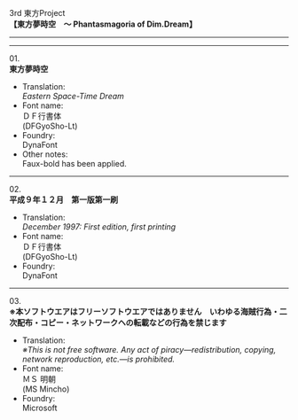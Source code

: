 3rd 東方Project  
**【東方夢時空　～ Phantasmagoria of Dim.Dream】**

---  
---

01\.  
**東方夢時空**
  - Translation:  
*Eastern Space-Time Dream*
  - Font name:  
ＤＦ行書体  
(DFGyoSho-Lt)
  - Foundry:  
DynaFont
  - Other notes:  
Faux-bold has been applied.

---

02\.  
**平成９年１２月　第一版第一刷**
  - Translation:  
*December 1997: First edition, first printing*
  - Font name:  
ＤＦ行書体  
(DFGyoSho-Lt)
  - Foundry:  
DynaFont

---

03\.  
**※本ソフトウエアはフリーソフトウエアではありません　いわゆる海賊行為・二次配布・コピー・ネットワークヘの転載などの行為を禁じます**
  - Translation:  
*※This is not free software. Any act of piracy—redistribution, copying, network reproduction, etc.—is prohibited.*
  - Font name:  
ＭＳ 明朝  
(MS Mincho)
  - Foundry:  
Microsoft
